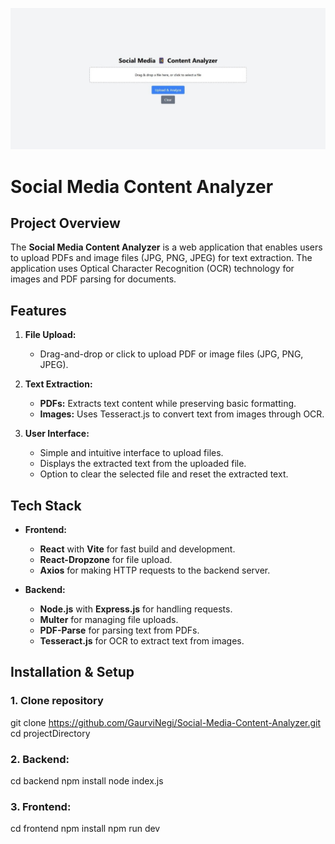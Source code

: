 ![social-media-ui](frontend/src/assets/social-media-ui.jpg)
# Social Media Content Analyzer

## Project Overview
The **Social Media Content Analyzer** is a web application that enables users to upload PDFs and image files (JPG, PNG, JPEG) for text extraction. The application uses Optical Character Recognition (OCR) technology for images and PDF parsing for documents.

## Features
1. **File Upload:**
   - Drag-and-drop or click to upload PDF or image files (JPG, PNG, JPEG).
   
2. **Text Extraction:**
   - **PDFs:** Extracts text content while preserving basic formatting.
   - **Images:** Uses Tesseract.js to convert text from images through OCR.
   
3. **User Interface:**
   - Simple and intuitive interface to upload files.
   - Displays the extracted text from the uploaded file.
   - Option to clear the selected file and reset the extracted text.

## Tech Stack
- **Frontend:**
   - **React** with **Vite** for fast build and development.
   - **React-Dropzone** for file upload.
   - **Axios** for making HTTP requests to the backend server.

- **Backend:**
   - **Node.js** with **Express.js** for handling requests.
   - **Multer** for managing file uploads.
   - **PDF-Parse** for parsing text from PDFs.
   - **Tesseract.js** for OCR to extract text from images.

## Installation & Setup
### 1. Clone repository
git clone https://github.com/GaurviNegi/Social-Media-Content-Analyzer.git
cd projectDirectory

### 2. Backend:
cd backend
npm install
node index.js

### 3. Frontend:
cd frontend
npm install
npm run dev 




